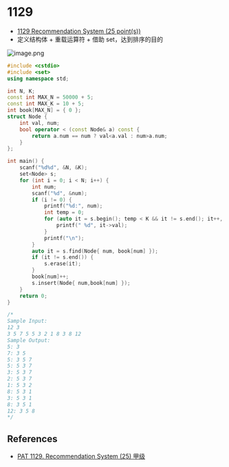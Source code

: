 # 1129

- [1129 Recommendation System (25 point(s))](https://pintia.cn/problem-sets/994805342720868352/problems/994805348471259136)
- 定义结构体 + 重载运算符 + 借助 set，达到排序的目的

![image.png](https://i.loli.net/2019/09/03/qcfOHML6ZRVz27d.png)

```c++
#include <cstdio>
#include <set>
using namespace std;

int N, K;
const int MAX_N = 50000 + 5;
const int MAX_K = 10 + 5;
int book[MAX_N] = { 0 };
struct Node {
	int val, num;
	bool operator < (const Node& a) const {
		return a.num == num ? val<a.val : num>a.num;
	}
};

int main() {
	scanf("%d%d", &N, &K);
	set<Node> s;
	for (int i = 0; i < N; i++) {
		int num;
		scanf("%d", &num);
		if (i != 0) {
			printf("%d:", num);
			int temp = 0;
			for (auto it = s.begin(); temp < K && it != s.end(); it++, temp++) {
				printf(" %d", it->val);
			}
			printf("\n");
		}
		auto it = s.find(Node{ num, book[num] });
		if (it != s.end()) {
			s.erase(it);
		}
		book[num]++;
		s.insert(Node{ num,book[num] });
	}
	return 0;
}

/*
Sample Input:
12 3
3 5 7 5 5 3 2 1 8 3 8 12
Sample Output:
5: 3
7: 3 5
5: 3 5 7
5: 5 3 7
3: 5 3 7
2: 5 3 7
1: 5 3 2
8: 5 3 1
3: 5 3 1
8: 3 5 1
12: 3 5 8
*/

```

## References

- [PAT 1129. Recommendation System (25) 甲级](https://www.liuchuo.net/archives/3848)



